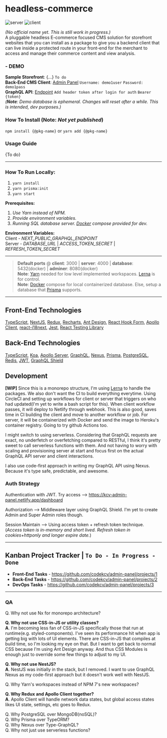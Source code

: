 # headless-commerce
![server](https://github.com/codekcv/headless-commerce/actions/workflows/server.yml/badge.svg) ![client](https://github.com/codekcv/headless-commerce/actions/workflows/client.yml/badge.svg)

_(No official name yet. This is still work in progress.)_  
A pluggable headless E-commerce focused CMS solution for storefront websites that you can install as a package to give you a backend client that can live inside a protected route in your front-end for the merchant to access and manage their commerce content and view analysis.

<!-- [![Netlify Status](https://api.netlify.com/api/v1/badges/1c25043f-9715-4b31-b377-bffcf4fdfa65/deploy-status)](https://app.netlify.com/sites/kcv-admin-panel/deploys)

This is more of a Proof of Concept that developers can look/learn into and can serve for demo purposes as well. A bootstrap material too perhaps. Depending on what happens after I finish this, I might build another one that has real application; turning the client side of this into a package, and giving it extensible and modular components that plugs in the admin panel and connect to your own API.

> #### Update: I have plan on pivoting this into a headless CMS for a specific market. But for now, I will build as is to settle myself and of what stacks to use and weaving the architecture. -->

### - DEMO
**Sample Storefront**: {...} `To do`  
**Back-End CMS Client**: <a href="https://kcv-admin-panel.netlify.app" target="_blank" rel="noopener noreferrer">Admin Panel</a> `Username: demo1user` `Password: demo1pass`  
**GraphQL API**: [Endpoint](https://kcv-server-test.herokuapp.com/graphql) `Add header token after login for auth` `Bearer {token}`  
*(**Note**: Demo database is ephemeral. Changes will reset after a while. This is intended, dev purposes.)*

### How To Install (Note: _Not yet published_)  
`npm install {@pkg-name}` or `yarn add {@pkg-name}`  

### Usage Guide
{To do}



---

### How To Run Locally:
1. `yarn install`
2. `yarn prisma:init`
3. `yarn start`

**Prerequisites:**  
1. _Use Yarn instead of NPM._  
2. _Provide environment variables._  
3. _Running SQL database server. [Docker](https://www.docker.com/) compose provided for dev._

**Environment Variables:**  
Client - _NEXT_PUBLIC_GRAPHQL_ENDPOINT_  
Server - _DATABASE_URL_ | _ACCESS_TOKEN_SECRET_ | _REFRESH_TOKEN_SECRET_

---

> **Default ports** @ **client**: 3000 | **server**: 4000  |  **database**: 5432(docker) | **adminer**: 8080(docker)  
> **Note**: [Yarn](https://yarnpkg.com/) needed for low level implemented workspaces. [Lerna](https://github.com/lerna/lerna) is for control.  
> **Note**: [Docker](https://www.docker.com/) compose for local containerized database. Else, setup a database that [Prisma](https://www.prisma.io/) supports.

---

## Front-End Technologies
[TypeScript](https://www.typescriptlang.org/), [NextJS](https://nextjs.org/), [Redux](https://redux-toolkit.js.org/), [Recharts](https://recharts.org/), [Ant Design](https://ant.design/), [React Hook Form](https://react-hook-form.com/), [Apollo Client](https://www.apollographql.com/docs/react/), [react-i18next](https://react.i18next.com/), [Jest](https://jestjs.io/), [React Testing Library](https://testing-library.com/docs/react-testing-library/intro/)

## Back-End Technologies
[TypeScript](https://www.typescriptlang.org/), [Koa](https://koajs.com/), [Apollo Server](https://www.apollographql.com/docs/apollo-server/), [GraphQL](https://graphql.org/), [Nexus](https://nexusjs.org/), [Prisma](https://www.prisma.io/),  [PostgreSQL](https://www.postgresql.org/), [Redis](https://github.com/luin/ioredis), [JWT](https://jwt.io/), [GraphQL Shield](https://graphql-shield.vercel.app/)

## Development
**[WIP]** Since this is a monorepo structure, I'm using [Lerna](https://github.com/lerna/lerna) to handle the packages. We also don't want the CI to build everything everytime. Using CircleCI and setting up workflows for client or server that triggers on who had updated(I'm yet to write a bash script for this). When client workflow passes, it will deploy to Netlify through webhook. This is also good, saves time in CI building the client and move to another workflow or job. For server, it will be containerized with Docker and send the image to Heroku's container registry. Going to try github Actions too.

I might switch to using serverless. Considering that GraphQL requests are exact, no underfetch or overfetching compared to RESTful, I think it's pretty sweet to call serverless functions with them. And not having to worry with scaling and provisioning server at start and focus first on the actual GraphQL API server and client interactions.

I also use code-first approach in writing my GraphQL API using Nexus. Because it's type safe, predictable, and awesome.

### Auth Strategy
Authentication with JWT. Try access --> https://kcv-admin-panel.netlify.app/dashboard

Authorization --> Middleware layer using GraphQL Shield. I'm yet to create Admin and Super Admin roles though.

Session Maintain --> Using access token + refresh token technique.  
(_Access token is in-memory and short lived. Refresh token in cookies+httponly and longer expire date._)

---

## Kanban Project Tracker | `To Do - In Progress - Done`
* **Front-End Tasks** - https://github.com/codekcv/admin-panel/projects/1  
* **Back-End Tasks** - https://github.com/codekcv/admin-panel/projects/2  
* **DevOps Tasks** - https://github.com/codekcv/admin-panel/projects/3

---
### QA
Q. Why not use Nx for monorepo architecture?  

**Q. Why not use CSS-in-JS or utility classes?**  
**A**. I'm becoming less fan of CSS-in-JS specifically those that run at runtime(e.g. styled-components). I've seen its performance hit when app is getting big with lots of UI elements. There are CSS-in-JS that compiles at build time, so I'm looking my eye on that. But I want to get back to normal CSS because I'm using Ant Design anyway. And thus CSS Modules is enough just to override some few things to adjust to my UI.

**Q. Why not use NestJS?**  
**A**. NestJS was initially in the stack, but I removed. I want to use GraphQL Nexus as my code-first approach but it doesn't work well with NestJS.

Q. Why Yarn's workspaces instead of NPM 7's new workspaces?  

**Q. Why Redux and Apollo Client together?**  
**A**. Apollo Client will handle network data states, but global access states likes UI state, settings, etc goes to Redux.

Q. Why PostgreSQL over MongoDB(noSQL)?  
Q. Why Prisma over TypeORM?  
Q. Why Nexus over Type-GraphQL?  
Q. Why not just use serverless functions?

